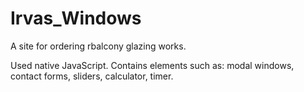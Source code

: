 # Irvas_Windows

A site for ordering rbalcony glazing works.

Used native JavaScript.
Contains elements such as: modal windows, contact forms, sliders, calculator, timer.
